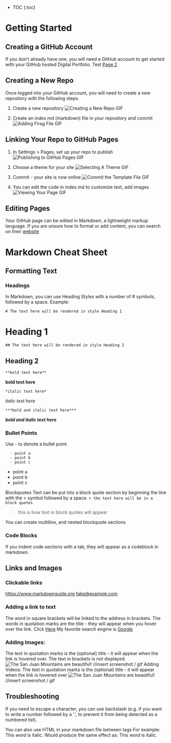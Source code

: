 * TOC
{:toc}

# Getting Started

## Creating a GitHub Account

If you don’t already have one, you will need a GitHub account to get started with your GitHub hosted Digital Portfolio.
Test <a href="page1.md">Page 2</a>

## Creating a New Repo

Once logged into your GitHub account, you will need to create a new repository with the following steps.
1. Create a new repository
![Creating a New Repo GIF](https://user-images.githubusercontent.com/22283357/126868712-9e824e2d-270d-4302-9b9a-158ba2a476fa.gif)

2. Create an index.md (markdown) file in your repository and commit
![Adding Firsg File GIF](https://user-images.githubusercontent.com/22283357/126868743-39709a5f-090d-44c3-bd6c-364f3ecfde14.gif)

## Linking Your Repo to GitHub Pages

1. In Settings > Pages, set up your repo to publish
![Publishing to GitHub Pages GIF](https://user-images.githubusercontent.com/22283357/126868848-45a19ed9-3e25-49e2-a065-3f95a6110a23.gif)

2. Choose a theme for your site
![Selecting A Theme GIF](https://user-images.githubusercontent.com/22283357/126868961-43d3fead-8fd3-4cad-b825-8feac8612e1f.gif)

3. Commit - your site is now online
![Commit the Template File GIF](https://user-images.githubusercontent.com/22283357/126868764-7118795c-2416-48f5-a59b-efc289690974.gif)

4. You can edit the code in index.md to customize text, add images
![Viewing Your Page GIF](https://user-images.githubusercontent.com/22283357/126868853-cd5e5ad2-b131-4319-837d-93adffbc4589.gif)


## Editing Pages

Your GitHub page can be edited in Markdown, a lightweight markup language. If you are unsure how to format or add content, you can search on their [website](https://www.markdownguide.org/)


# Markdown Cheat Sheet

## Formatting Text
### Headings
In Markdown, you can use Heading Styles with a number of # symbols, followed by a space.
Example:
```
# The text here will be rendered in style Heading 1
```
# Heading 1
```
## The text here will be rendered in style Heading 2
```
## Heading 2

```
**bold text here**
```
**bold text here**
```
*italic text here*
```
*italic text here*
```
***bold and italic text here***
```
***bold and italic text here***

### Bullet Points
Use - to denote a bullet point
```
  - point a
  - point b
  - point c
```
- point a
- point b
- point c

Blockquotes
Text can be put into a block quote section by beginning the line with the > symbol followed by a space.
```> the text here will be in a block quotes```
> this is how text in block quotes will appear

You can create multiline, and nested blockquote sections

> 
> 
>>
>

### Code Blocks
If you indent code sections with a tab, they will appear as a codeblock in markdown.





## Links and Images
### Clickable links
<https://www.markdownguide.org>
<fake@example.com>


### Adding a link to text
The word in square brackets will be linked to the address in brackets. The words in quotation marks are the title - they will appear when you hover over the link.
Click [Here](https://www.engineering.cornell.edu/)
My favorite search engine is [Google](https://www.google.com "The best search engine")

### Adding Images:
The text in quotation marks is the (optional) title - it will appear when the link is hovered over. The text in brackets is not displayed.
![The San Juan Mountains are beautiful!](/assets/images/san-juan-mountains.jpg "San Juan Mountains")
//insert screenshot / gif 
Adding Videos:
The text in quotation marks is the (optional) title - it will appear when the link is hovered over
![The San Juan Mountains are beautiful!](/assets/videos/san-juan-mountains.gif "San Juan Mountains")
//insert screenshot / gif 

## Troubleshooting
If you need to escape a character, you can use backslash (e.g. if you want to write a number followed by a ‘.’, to prevent it from being detected as a numbered list).

You can also use HTML in your markdown file between tags
For example:
 This <em>word</em> is italic. 
Would produce the same effect as:
This *word* is italic.



